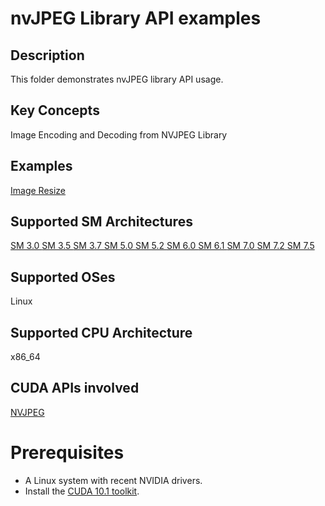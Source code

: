 # nvJPEG Library API examples

## Description

This folder demonstrates nvJPEG library API usage.

## Key Concepts

Image Encoding and Decoding from NVJPEG Library

## Examples

[Image Resize](Image-Resize/)


## Supported SM Architectures

[SM 3.0 ](https://developer.nvidia.com/cuda-gpus)  [SM 3.5 ](https://developer.nvidia.com/cuda-gpus)  [SM 3.7 ](https://developer.nvidia.com/cuda-gpus)  [SM 5.0 ](https://developer.nvidia.com/cuda-gpus)  [SM 5.2 ](https://developer.nvidia.com/cuda-gpus)  [SM 6.0 ](https://developer.nvidia.com/cuda-gpus)  [SM 6.1 ](https://developer.nvidia.com/cuda-gpus)  [SM 7.0 ](https://developer.nvidia.com/cuda-gpus)  [SM 7.2 ](https://developer.nvidia.com/cuda-gpus)  [SM 7.5 ](https://developer.nvidia.com/cuda-gpus)

## Supported OSes

Linux

## Supported CPU Architecture

x86_64

## CUDA APIs involved
[NVJPEG](https://docs.nvidia.com/cuda/nvjpeg/index.html)


# Prerequisites
- A Linux system with recent NVIDIA drivers.
- Install the [CUDA 10.1 toolkit](https://developer.nvidia.com/cuda-downloads).

